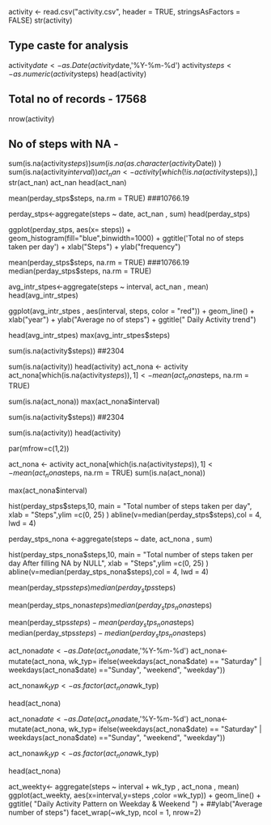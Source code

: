 activity <- read.csv("activity.csv", header = TRUE, stringsAsFactors = FALSE)
str(activity)

## Type caste for analysis
activity$date<- as.Date(activity$date,'%Y-%m-%d')
activity$steps<-as.numeric(activity$steps)
head(activity)

## Total no of records  - 17568
nrow(activity)

##  No of steps with NA - 
sum(is.na(activity$steps))
sum(is.na(as.character(activity$Date)) )
sum(is.na(activity$interval))
act_nan<- activity[which(!is.na(activity$steps)),]
str(act_nan)
act_nan
head(act_nan)

mean(perday_stps$steps, na.rm = TRUE) ###10766.19

perday_stps<-aggregate(steps ~ date, act_nan , sum)
head(perday_stps)

ggplot(perday_stps, aes(x= steps)) +
  geom_histogram(fill="blue",binwidth=1000) +
  ggtitle('Total no of steps taken per day') + xlab("Steps") +
  ylab("frequency")


mean(perday_stps$steps, na.rm = TRUE) ###10766.19
median(perday_stps$steps, na.rm = TRUE)


avg_intr_stpes<-aggregate(steps ~ interval, act_nan , mean)
head(avg_intr_stpes)

ggplot(avg_intr_stpes , aes(interval, steps, color = "red")) +
  geom_line() + xlab("year") + ylab("Average no of steps") +
  ggtitle(" Daily Activity trend")


head(avg_intr_stpes)
max(avg_intr_stpes$steps)

sum(is.na(activity$steps))   ##2304

sum(is.na(activity))
head(activity)
act_nona <- activity
act_nona[which(is.na(activity$steps)),1]<- mean(act_nona$steps, na.rm = TRUE)


sum(is.na(act_nona))
max(act_nona$interval)

sum(is.na(activity$steps))   ##2304

sum(is.na(activity))
head(activity)

par(mfrow=c(1,2))

act_nona <- activity
act_nona[which(is.na(activity$steps)),1]<- mean(act_nona$steps, na.rm = TRUE)
sum(is.na(act_nona))

max(act_nona$interval)


hist(perday_stps$steps,10,
     main = "Total number of steps taken per day", xlab = "Steps",ylim =c(0, 25)
)
abline(v=median(perday_stps$steps),col = 4, lwd = 4)


perday_stps_nona <-aggregate(steps ~ date, act_nona , sum)


hist(perday_stps_nona$steps,10,
     main = "Total number of steps taken per day
     After filling NA by NULL", xlab = "Steps",ylim =c(0, 25)
)
abline(v=median(perday_stps_nona$steps),col = 4, lwd = 4)

mean(perday_stps$steps)
median(perday_stps$steps)

mean(perday_stps_nona$steps)
median(perday_stps_nona$steps)

mean(perday_stps$steps)-mean(perday_stps_nona$steps)
median(perday_stps$steps)-median(perday_stps_nona$steps)

act_nona$date<- as.Date(act_nona$date,'%Y-%m-%d')
act_nona<- mutate(act_nona, wk_typ= ifelse(weekdays(act_nona$date)
                                           == "Saturday" | weekdays(act_nona$date) =="Sunday", "weekend",
                                           "weekday"))

act_nona$wk_typ<- as.factor(act_nona$wk_typ)

head(act_nona)

act_nona$date<- as.Date(act_nona$date,'%Y-%m-%d')
act_nona<- mutate(act_nona, wk_typ= ifelse(weekdays(act_nona$date)
                                           == "Saturday" | weekdays(act_nona$date) =="Sunday", "weekend",
                                           "weekday"))

act_nona$wk_typ<- as.factor(act_nona$wk_typ)

head(act_nona)


act_weekty<- aggregate(steps ~ interval + wk_typ , act_nona , mean)
ggplot(act_weekty, aes(x=interval,y=steps ,color =wk_typ)) +
  geom_line() + ggtitle( "Daily Activity Pattern on Weekday & Weekend ") +
  ##ylab("Average number of steps")
  facet_wrap(~wk_typ, ncol = 1, nrow=2)
